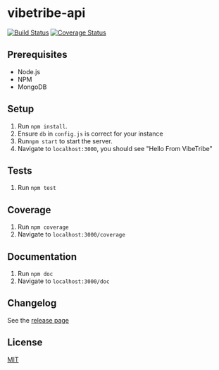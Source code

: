 # vibetribe-api
[![Build Status](https://travis-ci.org/shanno29/vibetribe-api.svg?branch=master)](https://travis-ci.org/shanno29/vibetribe-api) [![Coverage Status](https://coveralls.io/repos/github/shanno29/vibetribe-api/badge.svg)](https://coveralls.io/github/shanno29/vibetribe-api)

## Prerequisites
* Node.js
* NPM
* MongoDB

## Setup
1. Run `npm install`.
2. Ensure `db` in `config.js` is correct for your instance
3. Run`npm start` to start the server.
4. Navigate to `localhost:3000`, you should see "Hello From VibeTribe"

## Tests
1. Run `npm test`

## Coverage
1. Run `npm coverage`
2. Navigate to `localhost:3000/coverage`

## Documentation
1. Run `npm doc`
2. Navigate to `localhost:3000/doc`

## Changelog
See the [release page](https://github.com/shanno29/vibetribe-api/releases)

## License
[MIT](LICENSE)
